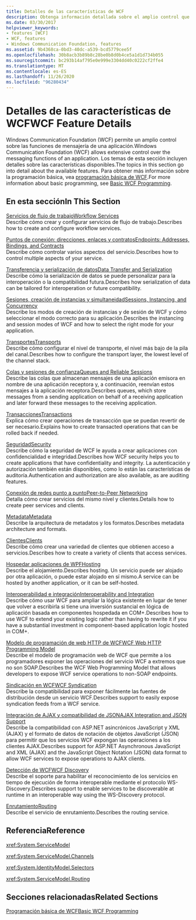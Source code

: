 ```yaml
---
title: Detalles de las características de WCF
description: Obtenga información detallada sobre el amplio control que WCF ofrece a través de las funciones de mensajería de una aplicación.
ms.date: 03/30/2017
helpviewer_keywords:
- features [WCF]
- WCF, features
- Windows Communication Foundation, features
ms.assetid: 9b4368ca-0bd3-40dc-a539-bcd5779cee5f
ms.openlocfilehash: 30b8acb3b89b8c28be0b8d0b4ce5a1d1d734b055
ms.sourcegitcommit: bc293b14af795e0e999e3304dd40c0222cf2ffe4
ms.translationtype: MT
ms.contentlocale: es-ES
ms.lasthandoff: 11/26/2020
ms.locfileid: "96280434"
---
```

# <a name="wcf-feature-details"></a><span data-ttu-id="c5d68-103">Detalles de las características de WCF</span><span class="sxs-lookup"><span data-stu-id="c5d68-103">WCF Feature Details</span></span>

<span data-ttu-id="c5d68-104">Windows Communication Foundation (WCF) permite un amplio control sobre las funciones de mensajería de una aplicación.</span><span class="sxs-lookup"><span data-stu-id="c5d68-104">Windows Communication Foundation (WCF) allows extensive control over the messaging functions of an application.</span></span> <span data-ttu-id="c5d68-105">Los temas de esta sección incluyen detalles sobre las características disponibles.</span><span class="sxs-lookup"><span data-stu-id="c5d68-105">The topics in this section go into detail about the available features.</span></span> <span data-ttu-id="c5d68-106">Para obtener más información sobre la programación básica, vea [programación básica de WCF](../basic-wcf-programming.md).</span><span class="sxs-lookup"><span data-stu-id="c5d68-106">For more information about basic programming, see [Basic WCF Programming](../basic-wcf-programming.md).</span></span>  
  
## <a name="in-this-section"></a><span data-ttu-id="c5d68-107">En esta sección</span><span class="sxs-lookup"><span data-stu-id="c5d68-107">In This Section</span></span>  

 [<span data-ttu-id="c5d68-108">Servicios de flujo de trabajo</span><span class="sxs-lookup"><span data-stu-id="c5d68-108">Workflow Services</span></span>](workflow-services.md)  
 <span data-ttu-id="c5d68-109">Describe cómo crear y configurar servicios de flujo de trabajo.</span><span class="sxs-lookup"><span data-stu-id="c5d68-109">Describes how to create and configure workflow services.</span></span>  
  
 [<span data-ttu-id="c5d68-110">Puntos de conexión: direcciones, enlaces y contratos</span><span class="sxs-lookup"><span data-stu-id="c5d68-110">Endpoints: Addresses, Bindings, and Contracts</span></span>](endpoints-addresses-bindings-and-contracts.md)  
 <span data-ttu-id="c5d68-111">Describe cómo controlar varios aspectos del servicio.</span><span class="sxs-lookup"><span data-stu-id="c5d68-111">Describes how to control multiple aspects of your service.</span></span>  
  
 [<span data-ttu-id="c5d68-112">Transferencia y serialización de datos</span><span class="sxs-lookup"><span data-stu-id="c5d68-112">Data Transfer and Serialization</span></span>](data-transfer-and-serialization.md)  
 <span data-ttu-id="c5d68-113">Describe cómo la serialización de datos se puede personalizar para la interoperación o la compatibilidad futura.</span><span class="sxs-lookup"><span data-stu-id="c5d68-113">Describes how serialization of data can be tailored for interoperation or future compatibility.</span></span>  
  
 [<span data-ttu-id="c5d68-114">Sesiones, creación de instancias y simultaneidad</span><span class="sxs-lookup"><span data-stu-id="c5d68-114">Sessions, Instancing, and Concurrency</span></span>](sessions-instancing-and-concurrency.md)  
 <span data-ttu-id="c5d68-115">Describe los modos de creación de instancias y de sesión de WCF y cómo seleccionar el modo correcto para su aplicación.</span><span class="sxs-lookup"><span data-stu-id="c5d68-115">Describes the instancing and session modes of WCF and how to select the right mode for your application.</span></span>  
  
 [<span data-ttu-id="c5d68-116">Transportes</span><span class="sxs-lookup"><span data-stu-id="c5d68-116">Transports</span></span>](transports.md)  
 <span data-ttu-id="c5d68-117">Describe cómo configurar el nivel de transporte, el nivel más bajo de la pila del canal.</span><span class="sxs-lookup"><span data-stu-id="c5d68-117">Describes how to configure the transport layer, the lowest level of the channel stack.</span></span>  
  
 [<span data-ttu-id="c5d68-118">Colas y sesiones de confianza</span><span class="sxs-lookup"><span data-stu-id="c5d68-118">Queues and Reliable Sessions</span></span>](queues-and-reliable-sessions.md)  
 <span data-ttu-id="c5d68-119">Describe las colas que almacenan mensajes de una aplicación emisora en nombre de una aplicación receptora y, a continuación, reenvían estos mensajes a la aplicación receptora.</span><span class="sxs-lookup"><span data-stu-id="c5d68-119">Describes queues, which store messages from a sending application on behalf of a receiving application and later forward these messages to the receiving application.</span></span>  
  
 [<span data-ttu-id="c5d68-120">Transacciones</span><span class="sxs-lookup"><span data-stu-id="c5d68-120">Transactions</span></span>](transactions-in-wcf.md)  
 <span data-ttu-id="c5d68-121">Explica cómo crear operaciones de transacción que se puedan revertir de ser necesario.</span><span class="sxs-lookup"><span data-stu-id="c5d68-121">Explains how to create transacted operations that can be rolled back if needed.</span></span>  
  
 [<span data-ttu-id="c5d68-122">Seguridad</span><span class="sxs-lookup"><span data-stu-id="c5d68-122">Security</span></span>](security.md)  
 <span data-ttu-id="c5d68-123">Describe cómo la seguridad de WCF le ayuda a crear aplicaciones con confidencialidad e integridad.</span><span class="sxs-lookup"><span data-stu-id="c5d68-123">Describes how WCF security helps you to create applications that have confidentiality and integrity.</span></span> <span data-ttu-id="c5d68-124">La autenticación y autorización también están disponibles, como lo están las características de auditoría.</span><span class="sxs-lookup"><span data-stu-id="c5d68-124">Authentication and authorization are also available, as are auditing features.</span></span>  
  
 [<span data-ttu-id="c5d68-125">Conexión de redes punto a punto</span><span class="sxs-lookup"><span data-stu-id="c5d68-125">Peer-to-Peer Networking</span></span>](peer-to-peer-networking.md)  
 <span data-ttu-id="c5d68-126">Detalla cómo crear servicios del mismo nivel y clientes.</span><span class="sxs-lookup"><span data-stu-id="c5d68-126">Details how to create peer services and clients.</span></span>  
  
 [<span data-ttu-id="c5d68-127">Metadata</span><span class="sxs-lookup"><span data-stu-id="c5d68-127">Metadata</span></span>](metadata.md)  
 <span data-ttu-id="c5d68-128">Describe la arquitectura de metadatos y los formatos.</span><span class="sxs-lookup"><span data-stu-id="c5d68-128">Describes metadata architecture and formats.</span></span>  
  
 [<span data-ttu-id="c5d68-129">Clientes</span><span class="sxs-lookup"><span data-stu-id="c5d68-129">Clients</span></span>](clients.md)  
 <span data-ttu-id="c5d68-130">Describe cómo crear una variedad de clientes que obtienen acceso a servicios.</span><span class="sxs-lookup"><span data-stu-id="c5d68-130">Describes how to create a variety of clients that access services.</span></span>  
  
 [<span data-ttu-id="c5d68-131">Hospedar aplicaciones de WPF</span><span class="sxs-lookup"><span data-stu-id="c5d68-131">Hosting</span></span>](hosting.md)  
 <span data-ttu-id="c5d68-132">Describe el alojamiento.</span><span class="sxs-lookup"><span data-stu-id="c5d68-132">Describes hosting.</span></span> <span data-ttu-id="c5d68-133">Un servicio puede ser alojado por otra aplicación, o puede estar alojado en sí mismo.</span><span class="sxs-lookup"><span data-stu-id="c5d68-133">A service can be hosted by another application, or it can be self-hosted.</span></span>  
  
 [<span data-ttu-id="c5d68-134">Interoperabilidad e integración</span><span class="sxs-lookup"><span data-stu-id="c5d68-134">Interoperability and Integration</span></span>](interoperability-and-integration.md)  
 <span data-ttu-id="c5d68-135">Describe cómo usar WCF para ampliar la lógica existente en lugar de tener que volver a escribirla si tiene una inversión sustancial en lógica de aplicación basada en componentes hospedada en COM+.</span><span class="sxs-lookup"><span data-stu-id="c5d68-135">Describes how to use WCF to extend your existing logic rather than having to rewrite it if you have a substantial investment in component-based application logic hosted in COM+.</span></span>  
  
 [<span data-ttu-id="c5d68-136">Modelo de programación de web HTTP de WCF</span><span class="sxs-lookup"><span data-stu-id="c5d68-136">WCF Web HTTP Programming Model</span></span>](wcf-web-http-programming-model.md)  
 <span data-ttu-id="c5d68-137">Describe el modelo de programación web de WCF que permite a los programadores exponer las operaciones del servicio WCF a extremos que no son SOAP.</span><span class="sxs-lookup"><span data-stu-id="c5d68-137">Describes the WCF Web Programming Model that allows developers to expose WCF service operations to non-SOAP endpoints.</span></span>  
  
 [<span data-ttu-id="c5d68-138">Sindicación en WCF</span><span class="sxs-lookup"><span data-stu-id="c5d68-138">WCF Syndication</span></span>](wcf-syndication.md)  
 <span data-ttu-id="c5d68-139">Describe la compatibilidad para exponer fácilmente las fuentes de distribución desde un servicio WCF.</span><span class="sxs-lookup"><span data-stu-id="c5d68-139">Describes support to easily expose syndication feeds from a WCF service.</span></span>  
  
 [<span data-ttu-id="c5d68-140">Integración de AJAX y compatibilidad de JSON</span><span class="sxs-lookup"><span data-stu-id="c5d68-140">AJAX Integration and JSON Support</span></span>](ajax-integration-and-json-support.md)  
 <span data-ttu-id="c5d68-141">Describe la compatibilidad con ASP.NET asincrónicos JavaScript y XML (AJAX) y el formato de datos de notación de objetos JavaScript (JSON) para permitir que los servicios WCF expongan las operaciones a los clientes AJAX.</span><span class="sxs-lookup"><span data-stu-id="c5d68-141">Describes support for ASP.NET Asynchronous JavaScript and XML (AJAX) and the JavaScript Object Notation (JSON) data format to allow WCF services to expose operations to AJAX clients.</span></span>  
  
 [<span data-ttu-id="c5d68-142">Detección de WCF</span><span class="sxs-lookup"><span data-stu-id="c5d68-142">WCF Discovery</span></span>](wcf-discovery.md)  
 <span data-ttu-id="c5d68-143">Describe el soporte para habilitar el reconocimiento de los servicios en tiempo de ejecución de forma interoperable mediante el protocolo WS-Discovery.</span><span class="sxs-lookup"><span data-stu-id="c5d68-143">Describes support to enable services to be discoverable at runtime in an interoperable way using the WS-Discovery protocol.</span></span>  
  
 [<span data-ttu-id="c5d68-144">Enrutamiento</span><span class="sxs-lookup"><span data-stu-id="c5d68-144">Routing</span></span>](routing.md)  
 <span data-ttu-id="c5d68-145">Describe el servicio de enrutamiento.</span><span class="sxs-lookup"><span data-stu-id="c5d68-145">Describes the routing service.</span></span>  
  
## <a name="reference"></a><span data-ttu-id="c5d68-146">Referencia</span><span class="sxs-lookup"><span data-stu-id="c5d68-146">Reference</span></span>  

 <xref:System.ServiceModel>  
  
 <xref:System.ServiceModel.Channels>  
  
 <xref:System.IdentityModel.Selectors>  
  
 <xref:System.ServiceModel.Routing>  
  
## <a name="related-sections"></a><span data-ttu-id="c5d68-147">Secciones relacionadas</span><span class="sxs-lookup"><span data-stu-id="c5d68-147">Related Sections</span></span>  

 [<span data-ttu-id="c5d68-148">Programación básica de WCF</span><span class="sxs-lookup"><span data-stu-id="c5d68-148">Basic WCF Programming</span></span>](../basic-wcf-programming.md)
